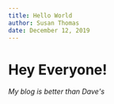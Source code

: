 ```yaml
---
title: Hello World
author: Susan Thomas
date: December 12, 2019
---
```


# Hey Everyone!

_My blog is better than Dave's_
